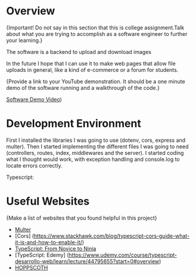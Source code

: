 # Overview

{Important!  Do not say in this section that this is college assignment.Talk about what you are trying to accomplish 
as a software engineer to further your learning.}

The software is a backend to upload and download images

In the future I hope that I can use it to make web pages that allow file uploads in general, like a kind 
of e-commerce or a forum for students.

{Provide a link to your YouTube demonstration.  It should be a one minute demo of the software running and a 
walkthrough of the code.}

[Software Demo Video](https://youtu.be/uAhrwLa4_Dg))

# Development Environment

First I installed the libraries I was going to use (dotenv, cors, express and multer). Then I started implementing 
the different files I was going to need (controllers, routes, index, middlewares and the server). I started 
coding what I thought would work, with exception handling and console.log to locate errors correctly.

Typescript: 

# Useful Websites

{Make a list of websites that you found helpful in this project}
* [Multer](https://medium.com/@amarjithaj7/building-a-class-based-node-js-express-project-with-multer-for-file-uploads-966a79e890a7)
* [Cors] (https://www.stackhawk.com/blog/typescript-cors-guide-what-it-is-and-how-to-enable-it/)
* [TypeScript: From Novice to Ninja](https://www.youtube.com/watch?v=fUgxxhI_bvc&t=116s)
* [TypeScript: Edemy] (https://www.udemy.com/course/typescript-desarrollo-web/learn/lecture/44795655?start=0#overview)
* [HOPPSCOTH](https://hoppscotch.io/)
